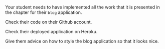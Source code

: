 Your student needs to have implemented all the work that it is presented in the chapter for their `blog` application.

Check their code on their Github account.

Check their deployed application on Heroku.

Give them advice on how to style the blog application so that it looks nice. 
